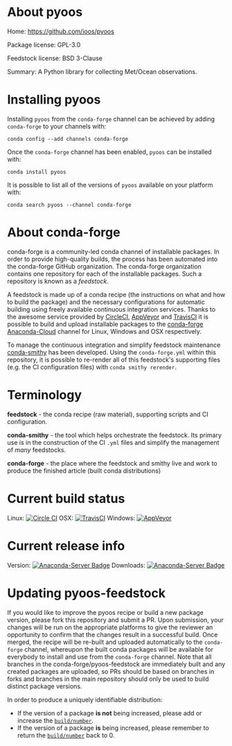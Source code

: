 About pyoos
===========

Home: https://github.com/ioos/pyoos

Package license: GPL-3.0

Feedstock license: BSD 3-Clause

Summary: A Python library for collecting Met/Ocean observations.



Installing pyoos
================

Installing `pyoos` from the `conda-forge` channel can be achieved by adding `conda-forge` to your channels with:

```
conda config --add channels conda-forge
```

Once the `conda-forge` channel has been enabled, `pyoos` can be installed with:

```
conda install pyoos
```

It is possible to list all of the versions of `pyoos` available on your platform with:

```
conda search pyoos --channel conda-forge
```



About conda-forge
=================

conda-forge is a community-led conda channel of installable packages.
In order to provide high-quality builds, the process has been automated into the
conda-forge GitHub organization. The conda-forge organization contains one repository
for each of the installable packages. Such a repository is known as a *feedstock*.

A feedstock is made up of a conda recipe (the instructions on what and how to build
the package) and the necessary configurations for automatic building using freely
available continuous integration services. Thanks to the awesome service provided by
[CircleCI](https://circleci.com/), [AppVeyor](http://www.appveyor.com/)
and [TravisCI](https://travis-ci.org/) it is possible to build and upload installable
packages to the [conda-forge](https://anaconda.org/conda-forge)
[Anaconda-Cloud](http://docs.anaconda.org/) channel for Linux, Windows and OSX respectively.

To manage the continuous integration and simplify feedstock maintenance
[conda-smithy](http://github.com/conda-forge/conda-smithy) has been developed.
Using the ``conda-forge.yml`` within this repository, it is possible to re-render all of
this feedstock's supporting files (e.g. the CI configuration files) with ``conda smithy rerender``.


Terminology
===========

**feedstock** - the conda recipe (raw material), supporting scripts and CI configuration.

**conda-smithy** - the tool which helps orchestrate the feedstock.
                   Its primary use is in the construction of the CI ``.yml`` files
                   and simplify the management of *many* feedstocks.

**conda-forge** - the place where the feedstock and smithy live and work to
                  produce the finished article (built conda distributions)

Current build status
====================

Linux: [![Circle CI](https://circleci.com/gh/conda-forge/pyoos-feedstock.svg?style=shield)](https://circleci.com/gh/conda-forge/pyoos-feedstock)
OSX: [![TravisCI](https://travis-ci.org/conda-forge/pyoos-feedstock.svg?branch=master)](https://travis-ci.org/conda-forge/pyoos-feedstock)
Windows: [![AppVeyor](https://ci.appveyor.com/api/projects/status/github/conda-forge/pyoos-feedstock?svg=True)](https://ci.appveyor.com/project/conda-forge/pyoos-feedstock/branch/master)

Current release info
====================
Version: [![Anaconda-Server Badge](https://anaconda.org/conda-forge/pyoos/badges/version.svg)](https://anaconda.org/conda-forge/pyoos)
Downloads: [![Anaconda-Server Badge](https://anaconda.org/conda-forge/pyoos/badges/downloads.svg)](https://anaconda.org/conda-forge/pyoos)


Updating pyoos-feedstock
========================

If you would like to improve the pyoos recipe or build a new
package version, please fork this repository and submit a PR. Upon submission,
your changes will be run on the appropriate platforms to give the reviewer an
opportunity to confirm that the changes result in a successful build. Once
merged, the recipe will be re-built and uploaded automatically to the
`conda-forge` channel, whereupon the built conda packages will be available for
everybody to install and use from the `conda-forge` channel.
Note that all branches in the conda-forge/pyoos-feedstock are
immediately built and any created packages are uploaded, so PRs should be based
on branches in forks and branches in the main repository should only be used to
build distinct package versions.

In order to produce a uniquely identifiable distribution:
 * If the version of a package **is not** being increased, please add or increase
   the [``build/number``](http://conda.pydata.org/docs/building/meta-yaml.html#build-number-and-string).
 * If the version of a package **is** being increased, please remember to return
   the [``build/number``](http://conda.pydata.org/docs/building/meta-yaml.html#build-number-and-string)
   back to 0.
